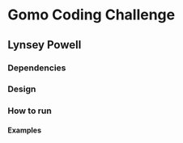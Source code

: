 # Gomo Coding Challenge

## Lynsey Powell

### Dependencies

### Design


### How to run 


#### Examples

